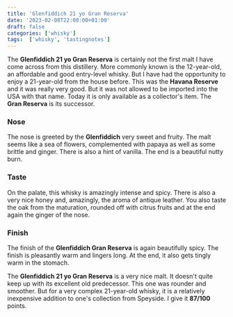 ```yaml
---
title: 'Glenfiddich 21 yo Gran Reserva'
date: '2023-02-08T22:00:00+01:00'
draft: false
categories: ['whisky']
tags:  ['whisky', 'tastingnotes']
---
```


The **Glenfiddich 21 yo Gran Reserva** is certainly not the first malt I have come across from this distillery. More commonly known is the 12-year-old, an affordable and good entry-level whisky. But I have had the opportunity to enjoy a 21-year-old from the house before. This was the **Havana Reserve** and it was really very good. But it was not allowed to be imported into the USA with that name. Today it is only available as a collector's item. The **Gran Reserva** is its successor.

### Nose

The nose is greeted by the **Glenfiddich** very sweet and fruity. The malt seems like a sea of flowers, complemented with papaya as well as some brittle and ginger. There is also a hint of vanilla. The end is a beautiful nutty burn.

### Taste

On the palate, this whisky is amazingly intense and spicy. There is also a very nice honey and, amazingly, the aroma of antique leather. You also taste the oak from the maturation, rounded off with citrus fruits and at the end again the ginger of the nose.

### Finish

The finish of the **Glenfiddich Gran Reserva** is again beautifully spicy. The finish is pleasantly warm and lingers long. At the end, it also gets tingly warm in the stomach.

The **Glenfiddich 21 yo Gran Reserva** is a very nice malt. It doesn't quite keep up with its excellent old predecessor. This one was rounder and smoother. But for a very complex 21-year-old whisky, it is a relatively inexpensive addition to one's collection from Speyside. I give it **87/100** points.
